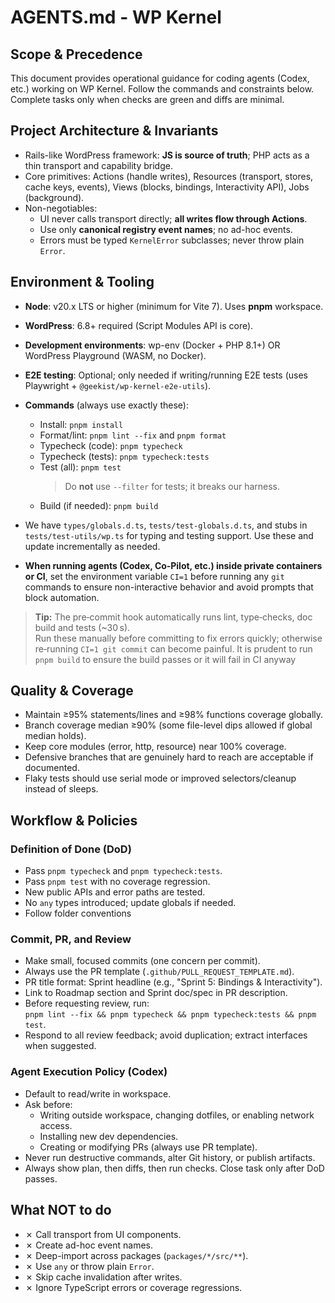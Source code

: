 # AGENTS.md - WP Kernel

## Scope & Precedence

This document provides operational guidance for coding agents (Codex, etc.) working on WP Kernel. Follow the commands and constraints below. Complete tasks only when checks are green and diffs are minimal.

## Project Architecture & Invariants

- Rails-like WordPress framework: **JS is source of truth**; PHP acts as a thin transport and capability bridge.
- Core primitives: Actions (handle writes), Resources (transport, stores, cache keys, events), Views (blocks, bindings, Interactivity API), Jobs (background).
- Non-negotiables:
    - UI never calls transport directly; **all writes flow through Actions**.
    - Use only **canonical registry event names**; no ad-hoc events.
    - Errors must be typed `KernelError` subclasses; never throw plain `Error`.

## Environment & Tooling

- **Node**: v20.x LTS or higher (minimum for Vite 7). Uses **pnpm** workspace.
- **WordPress**: 6.8+ required (Script Modules API is core).
- **Development environments**: wp-env (Docker + PHP 8.1+) OR WordPress Playground (WASM, no Docker).
- **E2E testing**: Optional; only needed if writing/running E2E tests (uses Playwright + `@geekist/wp-kernel-e2e-utils`).

- **Commands** (always use exactly these):
    - Install: `pnpm install`
    - Format/lint: `pnpm lint --fix` and `pnpm format`
    - Typecheck (code): `pnpm typecheck`
    - Typecheck (tests): `pnpm typecheck:tests`
    - Test (all): `pnpm test`
        > Do **not** use `--filter` for tests; it breaks our harness.
    - Build (if needed): `pnpm build`

- We have `types/globals.d.ts`, `tests/test-globals.d.ts`, and stubs in `tests/test-utils/wp.ts` for typing and testing support. Use these and update incrementally as needed.

- **When running agents (Codex, Co‑Pilot, etc.) inside private containers or CI**, set the environment variable `CI=1` before running any `git` commands to ensure non-interactive behavior and avoid prompts that block automation.

> **Tip:** The pre‑commit hook automatically runs lint, type‑checks, doc build and tests (~30 s).  
> Run these manually before committing to fix errors quickly; otherwise re‑running `CI=1 git commit` can become painful.
> It is prudent to run `pnpm build` to ensure the build passes or it will fail in CI anyway

## Quality & Coverage

- Maintain ≥95% statements/lines and ≥98% functions coverage globally.
- Branch coverage median ≥90% (some file-level dips allowed if global median holds).
- Keep core modules (error, http, resource) near 100% coverage.
- Defensive branches that are genuinely hard to reach are acceptable if documented.
- Flaky tests should use serial mode or improved selectors/cleanup instead of sleeps.

## Workflow & Policies

### Definition of Done (DoD)

- Pass `pnpm typecheck` and `pnpm typecheck:tests`.
- Pass `pnpm test` with no coverage regression.
- New public APIs and error paths are tested.
- No `any` types introduced; update globals if needed.
- Follow folder conventions

### Commit, PR, and Review

- Make small, focused commits (one concern per commit).
- Always use the PR template (`.github/PULL_REQUEST_TEMPLATE.md`).
- PR title format: Sprint headline (e.g., "Sprint 5: Bindings & Interactivity").
- Link to Roadmap section and Sprint doc/spec in PR description.
- Before requesting review, run:  
  `pnpm lint --fix && pnpm typecheck && pnpm typecheck:tests && pnpm test`.
- Respond to all review feedback; avoid duplication; extract interfaces when suggested.

### Agent Execution Policy (Codex)

- Default to read/write in workspace.
- Ask before:
    - Writing outside workspace, changing dotfiles, or enabling network access.
    - Installing new dev dependencies.
    - Creating or modifying PRs (always use PR template).
- Never run destructive commands, alter Git history, or publish artifacts.
- Always show plan, then diffs, then run checks. Close task only after DoD passes.

## What NOT to do

- ✗ Call transport from UI components.
- ✗ Create ad-hoc event names.
- ✗ Deep-import across packages (`packages/*/src/**`).
- ✗ Use `any` or throw plain `Error`.
- ✗ Skip cache invalidation after writes.
- ✗ Ignore TypeScript errors or coverage regressions.
